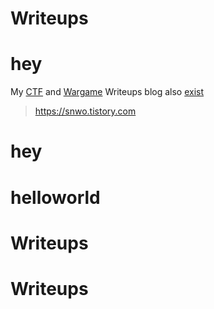 # Writeups
# hey
My [CTF](https://github.com/snwox/Writeup/tree/master/CTF) and [Wargame](https://github.com/snwox/Writeup/tree/master/Wargame) Writeups
blog also [exist](https://snwo.tistory.com)
>https://snwo.tistory.com

# hey

# helloworld
# Writeups











# Writeups
